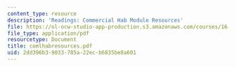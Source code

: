 ```yaml
---
content_type: resource
description: 'Readings: Commercial Hab Module Resources'
file: https://ol-ocw-studio-app-production.s3.amazonaws.com/courses/16-891j-space-policy-seminar-spring-2003/2dd396b39033785a22ecb6835be8a601_comlhabresources.pdf
file_type: application/pdf
resourcetype: Document
title: comlhabresources.pdf
uid: 2dd396b3-9033-785a-22ec-b6835be8a601
---
```


